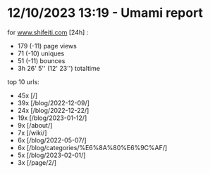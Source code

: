 # 12/10/2023 13:19 - Umami report
for www.shifeiti.com [24h] :

 - 179 (-11) page views
 - 71 (-10) uniques
 - 51 (-11) bounces
 - 3h 26' 5'' (12' 23'') totaltime


top 10 urls:
 - 45x [/]
 - 39x [/blog/2022-12-09/]
 - 24x [/blog/2022-12-22/]
 - 19x [/blog/2023-01-12/]
 - 9x [/about/]
 - 7x [/wiki/]
 - 6x [/blog/2022-05-07/]
 - 6x [/blog/categories/%E6%8A%80%E6%9C%AF/]
 - 5x [/blog/2023-02-01/]
 - 3x [/page/2/]


